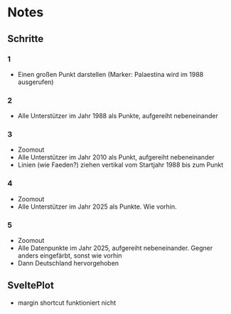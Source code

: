 # Notes

## Schritte

### 1
- Einen großen Punkt darstellen (Marker: Palaestina wird im 1988 ausgerufen)

### 2
- Alle Unterstützer im Jahr 1988 als Punkte, aufgereiht nebeneinander

### 3
- Zoomout
- Alle Unterstützer im Jahr 2010 als Punkt, aufgereiht nebeneinander
- Linien (wie Faeden?) ziehen vertikal vom Startjahr 1988 bis zum Punkt

### 4
- Zoomout
- Alle Unterstützer im Jahr 2025 als Punkte. Wie vorhin.    

### 5
- Zoomout
- Alle Datenpunkte im Jahr 2025, aufgereiht nebeneinander. Gegner anders eingefärbt, sonst wie vorhin
- Dann Deutschland hervorgehoben


## SveltePlot
- margin shortcut funktioniert nicht